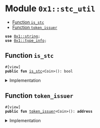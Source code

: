 
<a id="0x1_stc_util"></a>

# Module `0x1::stc_util`



-  [Function `is_stc`](#0x1_stc_util_is_stc)
-  [Function `token_issuer`](#0x1_stc_util_token_issuer)


<pre><code><b>use</b> <a href="../../move-stdlib/doc/string.md#0x1_string">0x1::string</a>;
<b>use</b> <a href="../../starcoin-stdlib/doc/type_info.md#0x1_type_info">0x1::type_info</a>;
</code></pre>



<a id="0x1_stc_util_is_stc"></a>

## Function `is_stc`



<pre><code>#[view]
<b>public</b> <b>fun</b> <a href="stc_util.md#0x1_stc_util_is_stc">is_stc</a>&lt;Coin&gt;(): bool
</code></pre>



<details>
<summary>Implementation</summary>


<pre><code><b>public</b> <b>fun</b> <a href="stc_util.md#0x1_stc_util_is_stc">is_stc</a>&lt;Coin&gt;(): bool {
    <a href="../../starcoin-stdlib/doc/type_info.md#0x1_type_info_type_name">type_info::type_name</a>&lt;Coin&gt;() == <a href="../../move-stdlib/doc/string.md#0x1_string_utf8">string::utf8</a>(b"<a href="starcoin_coin.md#0x1_starcoin_coin_STC">0x1::starcoin_coin::STC</a>")
}
</code></pre>



</details>

<a id="0x1_stc_util_token_issuer"></a>

## Function `token_issuer`



<pre><code>#[view]
<b>public</b> <b>fun</b> <a href="stc_util.md#0x1_stc_util_token_issuer">token_issuer</a>&lt;Coin&gt;(): <b>address</b>
</code></pre>



<details>
<summary>Implementation</summary>


<pre><code><b>public</b> <b>fun</b> <a href="stc_util.md#0x1_stc_util_token_issuer">token_issuer</a>&lt;Coin&gt;(): <b>address</b> {
    <a href="../../starcoin-stdlib/doc/type_info.md#0x1_type_info_account_address">type_info::account_address</a>(&<a href="../../starcoin-stdlib/doc/type_info.md#0x1_type_info_type_of">type_info::type_of</a>&lt;Coin&gt;())
}
</code></pre>



</details>


[move-book]: https://starcoin.dev/move/book/SUMMARY
